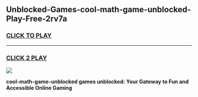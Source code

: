 
## Unblocked-Games-cool-math-game-unblocked-Play-Free-2rv7a
<h3>
<a href="https://premium76.site?title=cool-math-game-unblocked&ref=23A">CLICK TO PLAY</a></h3>
<hr>

<h3>
<a href="https://premium76.site?title=cool-math-game-unblocked&ref=23A">CLICK 2 PLAY</a>
  
</h3>

<a href="https://premium76.site?title=cool-math-game-unblocked&ref=23A"><img src="https://clearcache.store/games.png"></a>


**cool-math-game-unblocked games unblocked: Your Gateway to Fun and Accessible Online Gaming**
